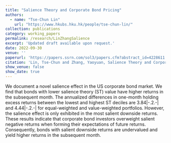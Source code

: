 ```yaml
---
title: "Salience Theory and Corporate Bond Pricing"
authors:
  - name: "Tse-Chun Lin"
    url: "https://www.hkubs.hku.hk/people/tse-chun-lin/"
collection: publications
category: working_papers
permalink: /research/LinZhangSalience
excerpt: 'Updated draft available upon request.'
date: 2022-09-30
venue: ''
paperurl: 'https://papers.ssrn.com/sol3/papers.cfm?abstract_id=4228611'
citation: 'Lin, Tse-Chun and Zhang, Yaoyuan, Salience Theory and Corporate Bond Pricing (September 22, 2022). Available at SSRN: https://ssrn.com/abstract=4228611 or http://dx.doi.org/10.2139/ssrn.4228611'
show_venue: false
show_date: true
---
```


We document a novel salience effect in the US corporate bond market. We find that bonds with lower salience theory (ST) value have higher returns in the subsequent month. The annualized differences in one-month holding excess returns between the lowest and highest ST deciles are 3.84\|-.2.-\| and 4.44\|-.2.-\| for equal-weighted and value-weighted portfolios. However, the salience effect is only exhibited in the most salient downside returns. These results indicate that corporate bond investors overweight salient negative returns when forming their expectations of future returns. Consequently, bonds with salient downside returns are undervalued and yield higher returns in the subsequent month.
